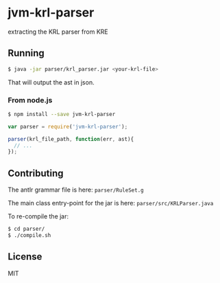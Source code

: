 # jvm-krl-parser
extracting the KRL parser from KRE

## Running
```sh
$ java -jar parser/krl_parser.jar <your-krl-file>
```
That will output the ast in json.

### From node.js
```sh
$ npm install --save jvm-krl-parser
```
```js
var parser = require('jvm-krl-parser');

parser(krl_file_path, function(err, ast){
  // ...
});
```

## Contributing

The antlr grammar file is here: `parser/RuleSet.g`

The main class entry-point for the jar is here: `parser/src/KRLParser.java`

To re-compile the jar:
```sh
$ cd parser/
$ ./compile.sh
```

## License
MIT
